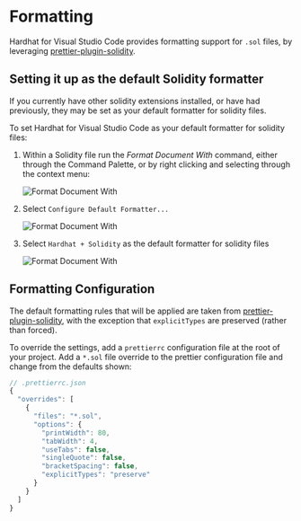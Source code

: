 # Formatting

Hardhat for Visual Studio Code provides formatting support for `.sol` files, by leveraging [prettier-plugin-solidity](https://github.com/prettier-solidity/prettier-plugin-solidity).

## Setting it up as the default Solidity formatter

If you currently have other solidity extensions installed, or have had previously, they may be set as your default formatter for solidity files.

To set Hardhat for Visual Studio Code as your default formatter for solidity files:

1. Within a Solidity file run the _Format Document With_ command, either through the Command Palette, or by right clicking and selecting through the context menu:

   ![Format Document With](/hardhat-vscode-images/format_document_with.png "Format Document With")

2. Select `Configure Default Formatter...`

   ![Format Document With](/hardhat-vscode-images/configure_default_formatter.png "Configure default formatter")

3. Select `Hardhat + Solidity` as the default formatter for solidity files

   ![Format Document With](/hardhat-vscode-images/select_solidity_plus_hardhat.png "Configure default formatter")

## Formatting Configuration

The default formatting rules that will be applied are taken from [prettier-plugin-solidity](https://github.com/prettier-solidity/prettier-plugin-solidity#configuration-file), with the exception that `explicitTypes` are preserved (rather than forced).

To override the settings, add a `prettierrc` configuration file at the root of your project. Add a `*.sol` file override to the prettier configuration file and change from the defaults shown:

```javascript
// .prettierrc.json
{
  "overrides": [
    {
      "files": "*.sol",
      "options": {
        "printWidth": 80,
        "tabWidth": 4,
        "useTabs": false,
        "singleQuote": false,
        "bracketSpacing": false,
        "explicitTypes": "preserve"
      }
    }
  ]
}
```
